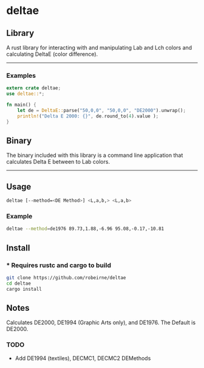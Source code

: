 # deltae

## Library

A rust library for interacting with and manipulating Lab and Lch colors and calculating DeltaE (color difference).

---

<!-- [Rust API Documentation](https://ryanobeirne.com/deltae/index.html) -->

### Examples

```rust
extern crate deltae;
use deltae::*;

fn main() {
    let de = DeltaE::parse("50,0,0", "50,0,0", "DE2000").unwrap();
    println!("Delta E 2000: {}", de.round_to(4).value );
}
```

## Binary

The binary included with this library is a command line application that calculates Delta E between to Lab colors.

---

## Usage

```sh
deltae [--method=<DE Method>] <L,a,b,> <L,a,b>
```

### Example

```sh
deltae --method=de1976 89.73,1.88,-6.96 95.08,-0.17,-10.81
```

## Install

### * Requires rustc and cargo to build

```sh
git clone https://github.com/robeirne/deltae
cd deltae
cargo install
```

## Notes

Calculates DE2000, DE1994 (Graphic Arts only), and DE1976. The Default is DE2000.

### TODO

- Add DE1994 (textiles), DECMC1, DECMC2 DEMethods
